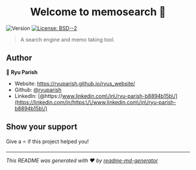 <h1 align="center">Welcome to memosearch 👋</h1>
<p>
  <img alt="Version" src="https://img.shields.io/badge/version-1.0.0-blue.svg?cacheSeconds=2592000" />
  <a href="#" target="_blank">
    <img alt="License: BSD--2" src="https://img.shields.io/badge/License-BSD--2-yellow.svg" />
  </a>
</p>

> A search engine and memo taking tool.

## Author

👤 **Ryu Parish**

* Website: https://ryuparish.github.io/ryus_website/
* Github: [@ryuparish](https://github.com/ryuparish)
* LinkedIn: [@https:\/\/www.linkedin.com\/in\/ryu-parish-b8894b15b\/](https://linkedin.com/in/https:\/\/www.linkedin.com\/in\/ryu-parish-b8894b15b\/)

## Show your support

Give a ⭐️ if this project helped you!

***
_This README was generated with ❤️ by [readme-md-generator](https://github.com/kefranabg/readme-md-generator)_